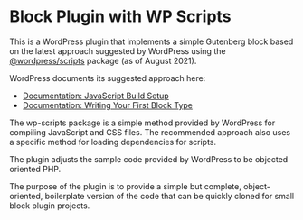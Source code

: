 # Block Plugin with WP Scripts

This is a WordPress plugin that implements a simple Gutenberg block based on the latest approach suggested by WordPress using the [@wordpress/scripts](https://developer.wordpress.org/block-editor/reference-guides/packages/packages-scripts/) package (as of August 2021).

WordPress documents its suggested approach here: 
* [Documentation: JavaScript Build Setup](https://developer.wordpress.org/block-editor/how-to-guides/javascript/js-build-setup/)
* [Documentation: Writing Your First Block Type](https://developer.wordpress.org/block-editor/how-to-guides/block-tutorial/writing-your-first-block-type/)

The wp-scripts package is a simple method provided by WordPress for compiling JavaScript and CSS files. The recommended approach also uses a specific method for loading dependencies for scripts. 

The plugin adjusts the sample code provided by WordPress to be objected oriented PHP.

The purpose of the plugin is to provide a simple but complete, object-oriented, boilerplate version of the code that can be quickly cloned for small block plugin projects. 
